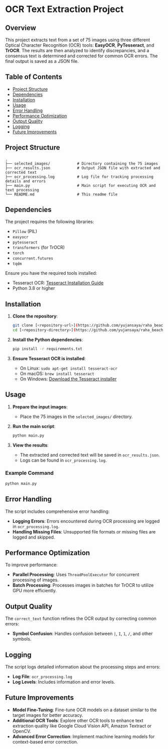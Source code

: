 # OCR Text Extraction Project

## Overview

This project extracts text from a set of 75 images using three different Optical Character Recognition (OCR) tools: **EasyOCR**, **PyTesseract**, and **TrOCR**. The results are then analyzed to identify discrepancies, and a consensus text is determined and corrected for common OCR errors. The final output is saved as a JSON file.

## Table of Contents

- [Project Structure](#project-structure)
- [Dependencies](#dependencies)
- [Installation](#installation)
- [Usage](#usage)
- [Error Handling](#error-handling)
- [Performance Optimization](#performance-optimization)
- [Output Quality](#output-quality)
- [Logging](#logging)
- [Future Improvements](#future-improvements)

## Project Structure

```
.
├── selected_images/            # Directory containing the 75 images
├── ocr_results.json            # Output JSON file with extracted and corrected text
├── ocr_processing.log          # Log file for tracking processing details and errors
├── main.py                     # Main script for executing OCR and text processing
└── README.md                   # This readme file
```

## Dependencies

The project requires the following libraries:

- `Pillow` (PIL)
- `easyocr`
- `pytesseract`
- `transformers` (for TrOCR)
- `torch`
- `concurrent.futures`
- `tqdm`

Ensure you have the required tools installed:

- Tesseract OCR: [Tesseract Installation Guide](https://github.com/tesseract-ocr/tesseract)
- Python 3.8 or higher

## Installation

1. **Clone the repository**:
   ```bash
   git clone [<repository-url>](https://github.com/yujansaya/raha_beach_ocr/)
   cd [<repository-directory>](https://github.com/yujansaya/raha_beach_ocr/)
   ```

2. **Install the Python dependencies**:
   ```bash
   pip install -r requirements.txt
   ```

3. **Ensure Tesseract OCR is installed**:
   - On Linux: `sudo apt-get install tesseract-ocr`
   - On macOS: `brew install tesseract`
   - On Windows: [Download the Tesseract installer](https://github.com/tesseract-ocr/tesseract/wiki)

## Usage

1. **Prepare the input images**:
   - Place the 75 images in the `selected_images/` directory.

2. **Run the main script**:
   ```bash
   python main.py
   ```

3. **View the results**:
   - The extracted and corrected text will be saved in `ocr_results.json`.
   - Logs can be found in `ocr_processing.log`.

### Example Command

```bash
python main.py
```

## Error Handling

The script includes comprehensive error handling:
- **Logging Errors**: Errors encountered during OCR processing are logged in `ocr_processing.log`.
- **Handling Missing Files**: Unsupported file formats or missing files are logged and skipped.

## Performance Optimization

To improve performance:
- **Parallel Processing**: Uses `ThreadPoolExecutor` for concurrent processing of images.
- **Batch Processing**: Processes images in batches for TrOCR to utilize GPU more efficiently.

## Output Quality

The `correct_text` function refines the OCR output by correcting common errors:
- **Symbol Confusion**: Handles confusion between `|`, `I`, `1`, `/`, and other symbols.

## Logging

The script logs detailed information about the processing steps and errors:
- **Log File**: `ocr_processing.log`
- **Log Levels**: Includes information and error levels.

## Future Improvements

- **Model Fine-Tuning**: Fine-tune OCR models on a dataset similar to the target images for better accuracy.
- **Additional OCR Tools**: Explore other OCR tools to enhance text extraction quality like Google Cloud Vision API, Amazon Textract or OpenCV.
- **Advanced Error Correction**: Implement machine learning models for context-based error correction.
